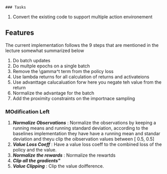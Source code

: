     ### Tasks
1. Convert the existing code to support multiple action environement

## Features
The current implementation follows the 9 steps that are mentioned in the lecture somewhat summarized below
1. Do batch updates
2. Do multple epochs on a single batch
3. Remove the \gamma^t term from the policy loss
4. Use lambda returns for all calculation of returns and activateions
5. Use advanttage calucaluation forw here you negate teh value from the return
6. Normalize the advantage for the batch
7. Add the proximity constraints on the importnace sampling


### MOdification Left
1. ***Normalize Observations*** : Normalize the observations by keeping a running means and running standard deviation, according to the baselines implementation they have have a running mean and standar deviation and theyu clip the oibservation values between [ 0.5, 0.5]
2. ***Value Loss Coeff*** : Have a value loss coeff to the combined loss of the policy and the value.
3. ***Normalize the rewards*** : Normalize the rewartds
4. ***Clip all the gradients"***
5. ***Value Clipping*** : Clip the value doifference.

